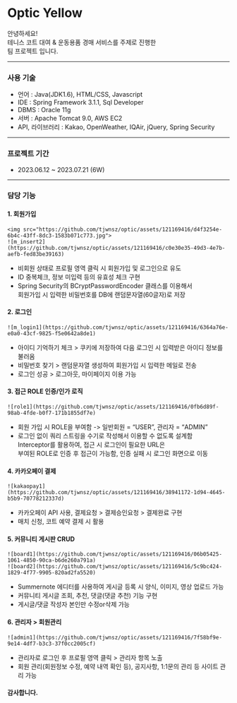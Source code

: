 # Optic Yellow
안녕하세요! <br>
테니스 코트 대여 & 운동용품 경매 서비스를 주제로 진행한 <br>
팀 프로젝트 입니다.

<hr>

### 사용 기술
<ul>
    <li>언어 : Java(JDK1.6), HTML/CSS, Javascript</li>
    <li>IDE : Spring Framework 3.1.1, Sql Developer</li>
    <li>DBMS : Oracle 11g</li>
    <li>서버 : Apache Tomcat 9.0, AWS EC2</li>
    <li>API, 라이브러리 : Kakao, OpenWeather, IQAir, jQuery, Spring Security</li>
</ul>

<hr>

### 프로젝트 기간
<ul>
    <li>2023.06.12 ~ 2023.07.21 (6W)</li>
</ul>

<hr>

### 담당 기능

#### 1. 회원가입
    <img src="https://github.com/tjwnsz/optic/assets/121169416/d4f3254e-6b4c-43ff-8dc3-1583b071c773.jpg">
    ![m_insert2](https://github.com/tjwnsz/optic/assets/121169416/c0e30e35-49d3-4e7b-aefb-fed83be39163)
<ul>
    <li>비회원 상태로 프로필 영역 클릭 시 회원가입 및 로그인으로 유도</li>
    <li>ID 중복체크, 정보 미입력 등의 유효성 체크 구현</li>
    <li>Spring Security의 BCryptPasswordEncoder 클래스를 이용해서<br>
  회원가입 시 입력한 비밀번호를 DB에 랜덤문자열(60글자)로 저장</li>
</ul>

#### 2. 로그인
    ![m_login1](https://github.com/tjwnsz/optic/assets/121169416/6364a76e-e0a0-43cf-9825-f5e0642a8de1)
<ul>
    <li>아이디 기억하기 체크 > 쿠키에 저장하여 다음 로그인 시 입력받은 아이디 정보를 불러옴</li>
    <li>비밀번호  찾기 > 랜덤문자열 생성하여 회원가입 시 입력한 메일로 전송</li>
    <li>로그인 성공 > 로그아웃, 마이페이지 이용 가능</li>
</ul>

#### 3. 접근 ROLE 인증/인가 로직
    ![role1](https://github.com/tjwnsz/optic/assets/121169416/0fb6d89f-98ab-4fde-b0f7-171b1855df7e)
<ul>
    <li>회원 가입 시 ROLE을 부여함 -> 일반회원 = “USER”, 관리자 = “ADMIN”</li>
    <li>로그인 없이 쿼리 스트링을 수기로 작성해서 이용할 수 없도록 설계함<br>
    Interceptor를 활용하여, 접근 시 로그인이 필요한 URL은<br>
    부여된 ROLE로 인증 후 접근이 가능함, 인증 실패 시 로그인 화면으로 이동</li>
</ul>

#### 4. 카카오페이 결제
    ![kakaopay1](https://github.com/tjwnsz/optic/assets/121169416/38941172-1d94-4645-b5b9-70778212337d)
<ul>
    <li>카카오페이 API 사용, 결제요청 > 결제승인요청 > 결제완료 구현</li>
    <li>매치 신청, 코트 예약 결제 시 활용</li>
</ul>

#### 5. 커뮤니티 게시판 CRUD
    ![board1](https://github.com/tjwnsz/optic/assets/121169416/06b05425-1061-4850-90ca-b6de260a791a)
    ![board2](https://github.com/tjwnsz/optic/assets/121169416/5c9bc424-1829-4f77-9905-820ad2fa5520)
<ul>
    <li>Summernote 에디터를 사용하여 게시글 등록 시 양식, 이미지, 영상 업로드 가능</li>
    <li>커뮤니티 게시글 조회, 추천, 댓글(댓글 추천) 기능 구현</li>
    <li>게시글/댓글 작성자 본인만 수정or삭제 가능</li>
</ul>

#### 6. 관리자 > 회원관리
    ![admin1](https://github.com/tjwnsz/optic/assets/121169416/7f58bf9e-9e14-4df7-b3c3-37f0cc2005cf)
<ul>
    <li>관리자로 로그인 후 프로필 영역 클릭 > 관리자 항목 노출</li>
    <li>회원 관리(회원정보 수정, 예약 내역 확인 등),
    공지사항, 1:1문의 관리 등 사이트 관리 가능</li>
</ul>

#### 감사합니다.
